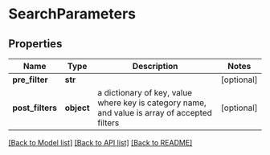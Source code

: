 # SearchParameters

## Properties
Name | Type | Description | Notes
------------ | ------------- | ------------- | -------------
**pre_filter** | **str** |  | [optional] 
**post_filters** | **object** | a dictionary of key, value where key is category name, and value is array of accepted filters | [optional] 

[[Back to Model list]](../README.md#documentation-for-models) [[Back to API list]](../README.md#documentation-for-api-endpoints) [[Back to README]](../README.md)



